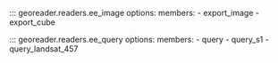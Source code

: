 ::: georeader.readers.ee_image
    options:
      members:
        - export_image
        - export_cube

::: georeader.readers.ee_query
    options:
      members:
        - query
        - query_s1
        - query_landsat_457
